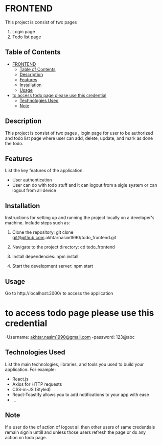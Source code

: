 # FRONTEND

This project is consist of two pages

1.  Login page
2.  Todo list page

## Table of Contents

- [FRONTEND](#frontend)
  - [Table of Contents](#table-of-contents)
  - [Description](#description)
  - [Features](#features)
  - [Installation](#installation)
  - [Usage](#usage)
- [to access todo page please use this credential](#to-access-todo-page-please-use-this-credential)
  - [Technologies Used](#technologies-used)
  - [Note](#note)

## Description

This project is consist of two pages , login page for user to be authorized and todo list page where user can add, delete, update, and mark as done the todo.

## Features

List the key features of the application.

- User authentication
- User can do with todo stuff and it can logout from a sigle system or can logout from all device

## Installation

Instructions for setting up and running the project locally on a developer's machine. Include steps such as:

1. Clone the repository: git clone git@github.com:akhtarnasim1990/todo_frontend.git

2. Navigate to the project directory: cd todo_frontend

3. Install dependencies: npm install

4. Start the development server: npm start

## Usage

Go to http://localhost:3000/ to access the application

# to access todo page please use this credential

-Username: akhtar.nasim1990@gmail.com
-password: 123@abc

## Technologies Used

List the main technologies, libraries, and tools you used to build your application. For example:

- React.js
- Axios for HTTP requests
- CSS-in-JS (Styled)
- React-Toastify allows you to add notifications to your app with ease
- ...

## Note

If a user do the of action of logout all then other users of same credentials remain signin untill and unless those users refresh the page or do any action on todo page.

